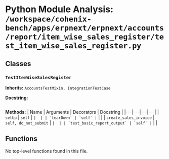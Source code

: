# Python Module Analysis: `/workspace/cohenix-bench/apps/erpnext/erpnext/accounts/report/item_wise_sales_register/test_item_wise_sales_register.py`

## Classes

### `TestItemWiseSalesRegister`
**Inherits:** `AccountsTestMixin, IntegrationTestCase`


**Docstring:**
```

```

**Methods:**
| Name | Arguments | Decorators | Docstring |
|---|---|---|---|
| `setUp` | `self` | `` |  |
| `tearDown` | `self` | `` |  |
| `create_sales_invoice` | `self, do_not_submit` | `` |  |
| `test_basic_report_output` | `self` | `` |  |





## Functions

No top-level functions found in this file.
